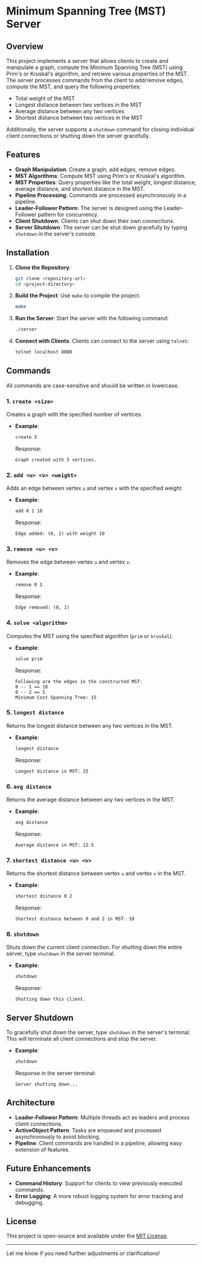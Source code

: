 # Minimum Spanning Tree (MST) Server

## Overview

This project implements a server that allows clients to create and manipulate a graph, compute the Minimum Spanning Tree (MST) using Prim's or Kruskal's algorithm, and retrieve various properties of the MST. The server processes commands from the client to add/remove edges, compute the MST, and query the following properties:

- Total weight of the MST
- Longest distance between two vertices in the MST
- Average distance between any two vertices
- Shortest distance between two vertices in the MST

Additionally, the server supports a `shutdown` command for closing individual client connections or shutting down the server gracefully.

## Features

- **Graph Manipulation**: Create a graph, add edges, remove edges.
- **MST Algorithms**: Compute MST using Prim's or Kruskal's algorithm.
- **MST Properties**: Query properties like the total weight, longest distance, average distance, and shortest distance in the MST.
- **Pipeline Processing**: Commands are processed asynchronously in a pipeline.
- **Leader-Follower Pattern**: The server is designed using the Leader-Follower pattern for concurrency.
- **Client Shutdown**: Clients can shut down their own connections.
- **Server Shutdown**: The server can be shut down gracefully by typing `shutdown` in the server's console.

## Installation

1. **Clone the Repository**:
   ```bash
   git clone <repository-url>
   cd <project-directory>
   ```

2. **Build the Project**:
   Use `make` to compile the project:
   ```bash
   make
   ```

3. **Run the Server**:
   Start the server with the following command:
   ```bash
   ./server
   ```

4. **Connect with Clients**:
   Clients can connect to the server using `telnet`:
   ```bash
   telnet localhost 8080
   ```

## Commands

All commands are case-sensitive and should be written in lowercase.

### 1. `create <size>`
Creates a graph with the specified number of vertices.
- **Example**:
  ```bash
  create 5
  ```
  Response: 
  ```
  Graph created with 5 vertices.
  ```

### 2. `add <u> <v> <weight>`
Adds an edge between vertex `u` and vertex `v` with the specified weight.
- **Example**:
  ```bash
  add 0 1 10
  ```
  Response: 
  ```
  Edge added: (0, 1) with weight 10
  ```

### 3. `remove <u> <v>`
Removes the edge between vertex `u` and vertex `v`.
- **Example**:
  ```bash
  remove 0 1
  ```
  Response: 
  ```
  Edge removed: (0, 1)
  ```

### 4. `solve <algorithm>`
Computes the MST using the specified algorithm (`prim` or `kruskal`).
- **Example**:
  ```bash
  solve prim
  ```
  Response:
  ```
  Following are the edges in the constructed MST:
  0 -- 1 == 10
  0 -- 2 == 5
  Minimum Cost Spanning Tree: 15
  ```

### 5. `longest distance`
Returns the longest distance between any two vertices in the MST.
- **Example**:
  ```bash
  longest distance
  ```
  Response:
  ```
  Longest distance in MST: 25
  ```

### 6. `avg distance`
Returns the average distance between any two vertices in the MST.
- **Example**:
  ```bash
  avg distance
  ```
  Response:
  ```
  Average distance in MST: 12.5
  ```

### 7. `shortest distance <u> <v>`
Returns the shortest distance between vertex `u` and vertex `v` in the MST.
- **Example**:
  ```bash
  shortest distance 0 2
  ```
  Response:
  ```
  Shortest distance between 0 and 2 in MST: 10
  ```

### 8. `shutdown`
Shuts down the current client connection. For shutting down the entire server, type `shutdown` in the server terminal.
- **Example**:
  ```bash
  shutdown
  ```
  Response:
  ```
  Shutting down this client.
  ```

## Server Shutdown

To gracefully shut down the server, type `shutdown` in the server's terminal. This will terminate all client connections and stop the server.
- **Example**:
  ```bash
  shutdown
  ```
  Response in the server terminal:
  ```
  Server shutting down...
  ```

## Architecture

- **Leader-Follower Pattern**: Multiple threads act as leaders and process client connections.
- **ActiveObject Pattern**: Tasks are enqueued and processed asynchronously to avoid blocking.
- **Pipeline**: Client commands are handled in a pipeline, allowing easy extension of features.

## Future Enhancements

- **Command History**: Support for clients to view previously executed commands.
- **Error Logging**: A more robust logging system for error tracking and debugging.

## License

This project is open-source and available under the [MIT License](LICENSE).

---

Let me know if you need further adjustments or clarifications!
